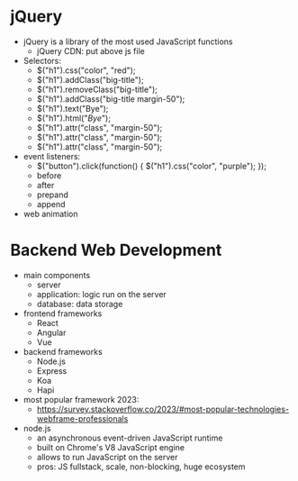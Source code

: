 # jQuery
- jQuery is a library of the most used JavaScript functions
    - jQuery CDN: put above js file
- Selectors:
    - $("h1").css("color", "red");
    - $("h1").addClass("big-title");
    - $("h1").removeClass("big-title");
    - $("h1").addClass("big-title margin-50");
    - $("h1").text("Bye");
    - $("h1").html("<em>Bye</em>");
    - $("h1").attr("class", "margin-50");
    - $("h1").attr("class", "margin-50");
    - $("h1").attr("class", "margin-50");
- event listeners:
    - $("button").click(function() {
        $("h1").css("color", "purple");
    });
    - before
    - after
    - prepand
    - append
- web animation

# Backend Web Development
- main components
    - server
    - application: logic run on the server
    - database: data storage
- frontend frameworks
    - React
    - Angular
    - Vue
- backend frameworks
    - Node.js
    - Express
    - Koa
    - Hapi
- most popular framework 2023:
    - https://survey.stackoverflow.co/2023/#most-popular-technologies-webframe-professionals
- node.js
    - an asynchronous event-driven JavaScript runtime
    - built on Chrome's V8 JavaScript engine
    - allows to run JavaScript on the server
    - pros: JS fullstack, scale, non-blocking, huge ecosystem


